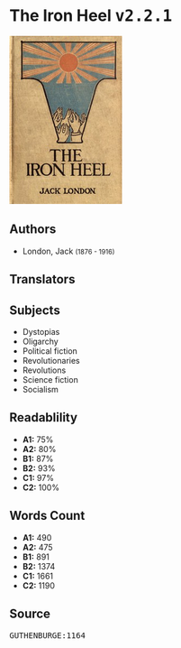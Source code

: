 # The Iron Heel <kbd>v2.2.1</kbd>

![](./cover.medium.jpg "")

## Authors


 - London, Jack <small>(1876 - 1916)</small>

## Translators



## Subjects


 - Dystopias
 - Oligarchy
 - Political fiction
 - Revolutionaries
 - Revolutions
 - Science fiction
 - Socialism

## Readablility


 - **A1:** 75%
 - **A2:** 80%
 - **B1:** 87%
 - **B2:** 93%
 - **C1:** 97%
 - **C2:** 100%

## Words Count


 - **A1:** 490
 - **A2:** 475
 - **B1:** 891
 - **B2:** 1374
 - **C1:** 1661
 - **C2:** 1190

## Source


<kbd>GUTHENBURGE:1164</kbd>
